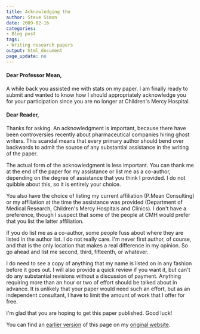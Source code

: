 ```yaml
---
title: Acknowledging the
author: Steve Simon
date: 2009-02-16
categories:
- Blog post
tags:
- Writing research papers
output: html_document
page_update: no
---
```


#### Dear Professor Mean,

A while back you assisted me with stats on my paper. I am finally ready to submit and wanted to know how I should appropriately acknowledge you for your participation since you are no longer at Children's Mercy Hospital.

<!---more--->

#### Dear Reader,

Thanks for asking. An acknowledgment is important, because there have been controversies recently about pharmaceutical companies hiring ghost writers. This scandal means that every primary author should bend over backwards to admit the source of any substantial assistance in the writing of the paper.

The actual form of the acknowledgment is less important. You can thank me at the end of the paper for my assistance or list me as a co-author, depending on the degree of assistance that you think I provided. I do not quibble about this, so it is entirely your choice.

You also have the choice of listing my current affiliation (P.Mean Consulting) or my affiliation at the time the assistance was provided (Department of Medical Research, Children's Mercy Hospitals and Clinics). I don't have a preference, though I suspect that some of the people at CMH would prefer that you list the latter affiliation.

If you do list me as a co-author, some people fuss about where they are listed in the author list. I do not really care. I'm never first author, of course, and that is the only location that makes a real difference in my opinion. So go ahead and list me second, third, fifteenth, or whatever.

I do need to see a copy of anything that my name is listed on in any fashion before it goes out. I will also provide a quick review if you want it, but can't do any substantial revisions without a discussion of payment. Anything requiring more than an hour or two of effort should be talked about in advance. It is unlikely that your paper would need such an effort, but as an independent consultant, I have to limit the amount of work that I offer for free.

I'm glad that you are hoping to get this paper published. Good luck!

You can find an [earlier version][sim1] of this page on my [original website][sim2].

[sim1]: http://www.pmean.com/09/AcknowledgingContributions.html
[sim2]: http://www.pmean.com/original_site.html
